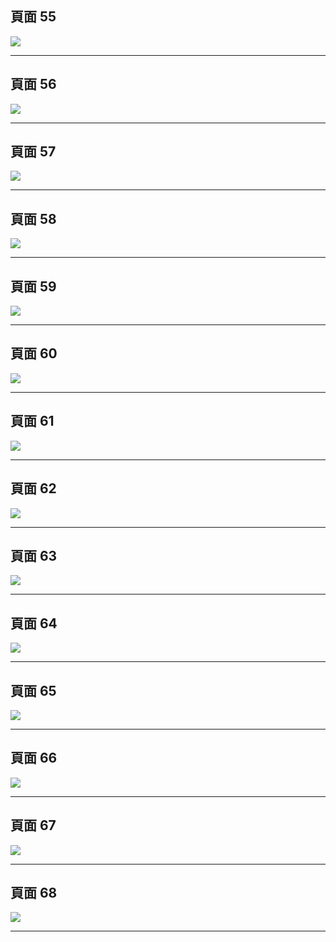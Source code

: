 

## 頁面 55
![](../images/google-retail-ux-playbook-55.png)


---

## 頁面 56
![](../images/google-retail-ux-playbook-56.png)


---

## 頁面 57
![](../images/google-retail-ux-playbook-57.png)


---

## 頁面 58
![](../images/google-retail-ux-playbook-58.png)


---

## 頁面 59
![](../images/google-retail-ux-playbook-59.png)


---

## 頁面 60
![](../images/google-retail-ux-playbook-60.png)


---

## 頁面 61
![](../images/google-retail-ux-playbook-61.png)


---

## 頁面 62
![](../images/google-retail-ux-playbook-62.png)


---

## 頁面 63
![](../images/google-retail-ux-playbook-63.png)


---

## 頁面 64
![](../images/google-retail-ux-playbook-64.png)


---

## 頁面 65
![](../images/google-retail-ux-playbook-65.png)


---

## 頁面 66
![](../images/google-retail-ux-playbook-66.png)


---

## 頁面 67
![](../images/google-retail-ux-playbook-67.png)


---

## 頁面 68
![](../images/google-retail-ux-playbook-68.png)


---